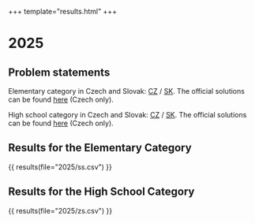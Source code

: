 +++
template="results.html"
+++

# 2025

## Problem statements

Elementary category in Czech and Slovak: [CZ](/zadani/2025/ZS_CZ.pdf) / [SK](/zadani/2025/ZS_SK.pdf).
The official solutions can be found [here](/zadani/2025/ZS-riesenia.pdf) (Czech only).

High school category in Czech and Slovak: [CZ](/zadani/2025/SS_CZ.pdf) / [SK](/zadani/2025/SS_SK.pdf).
The official solutions can be found [here](/zadani/2025/SS-riesenia.pdf) (Czech only).


## Results for the Elementary Category

{{ results(file="2025/ss.csv") }}

## Results for the High School Category

{{ results(file="2025/zs.csv") }}
